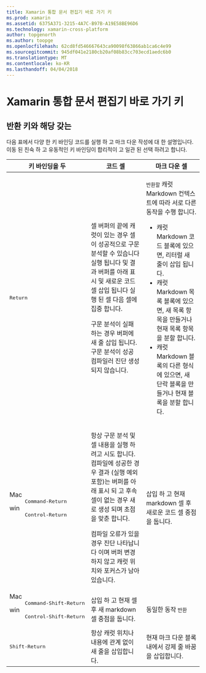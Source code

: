 ```yaml
---
title: Xamarin 통합 문서 편집기 바로 가기 키
ms.prod: xamarin
ms.assetid: 6375A371-3215-4A7C-B97B-A19E58BE96D6
ms.technology: xamarin-cross-platform
author: topgenorth
ms.author: toopge
ms.openlocfilehash: 62cd8fd546667643ca90098f63866ab1ca6c4e99
ms.sourcegitcommit: 945df041e2180cb20af08b83cc703ecd1aedc6b0
ms.translationtype: MT
ms.contentlocale: ko-KR
ms.lasthandoff: 04/04/2018
---
```

# <a name="xamarin-workbooks-editor-keyboard-shortcuts"></a>Xamarin 통합 문서 편집기 바로 가기 키

## <a name="the-return-key-and-its-nuances"></a>반환 키와 해당 갖는

다음 표에서 다양 한 키 바인딩 코드를 실행 하 고 마크 다운 작성에 대 한 설명입니다. 이동 된 친숙 하 고 유동적인 키 바인딩이 합리적이 고 일관 된 선택 하려고 합니다.

|키 바인딩을 두|코드 셀|마크 다운 셀|
|--- |--- |--- |
|<kbd>Return</kbd>|<p>셀 버퍼의 끝에 캐럿이 있는 경우 셀이 성공적으로 구문 분석할 수 있습니다 실행 됩니다 및 결과 버퍼를 아래 표시 및 새로운 코드 셀 삽입 됩니다 실행 된 셀 다음 셀에 집중 합니다.</p><p>구문 분석이 실패 하는 경우 버퍼에 새 줄 삽입 됩니다. 구문 분석이 성공 컴파일러 진단 생성 되지 않습니다.</p>|<p><kbd>반환할</kbd> 캐럿 Markdown 컨텍스트에 따라 서로 다른 동작을 수행 합니다.</p><ul><li>캐럿 Markdown 코드 블록에 있으면, 리터럴 새 줄이 삽입 됩니다.</li><li>캐럿 Markdown 목록 블록에 있으면, 새 목록 항목을 만들거나 현재 목록 항목을 분할 합니다.</li><li>캐럿 Markdown 블록의 다른 형식에 있으면, 새 단락 블록을 만들거나 현재 블록을 분할 합니다.</li></ul>|
|<dl><dt>Mac</dt><dd><kbd>Command‑Return</kbd></dd><dt>win</dt><dd><kbd>Control‑Return</kbd></dd></dl>|<p>항상 구문 분석 및 셀 내용을 실행 하려고 시도 합니다. 컴파일에 성공한 경우 결과 (실행 예외 포함)는 버퍼를 아래 표시 되 고 후속 셀이 없는 경우 새로 생성 되며 초점을 맞춘 합니다.</p><p>컴파일 오류가 있을 경우 진단 나타납니다 이며 버퍼 변경 하지 않고 캐럿 위치와 포커스가 남아 있습니다.</p>|삽입 하 고 현재 markdown 셀 후 새로운 코드 셀 중점을 둡니다.|
|<dl><dt>Mac</dt><dd><kbd>Command‑Shift‑Return</kbd><dd><dt>win</dt><dd><kbd>Control‑Shift‑Return</kbd></dd></dl>|삽입 하 고 현재 셀 후 새 markdown 셀 중점을 둡니다.|동일한 동작 <kbd>반환</kbd>|
|<kbd>Shift‑Return</kbd>|항상 캐럿 위치나 내용에 관계 없이 새 줄을 삽입합니다.|현재 마크 다운 블록 내에서 강제 줄 바꿈을 삽입합니다.|

